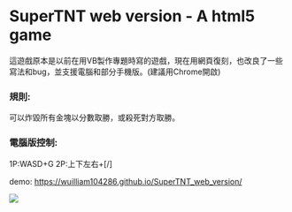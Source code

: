 # SuperTNT web version - A html5 game

這遊戲原本是以前在用VB製作專題時寫的遊戲，現在用網頁復刻，也改良了一些寫法和bug，並支援電腦和部分手機版。(建議用Chrome開啟)

### 規則:
可以炸毀所有金塊以分數取勝，或殺死對方取勝。

### 電腦版控制:
1P:WASD+G
2P:上下左右+[/]

demo: https://wuilliam104286.github.io/SuperTNT_web_version/

![](https://truth.bahamut.com.tw/s01/202005/521a1b26781f0a4b9fec102729e1ed0a.JPG?w=1000)

